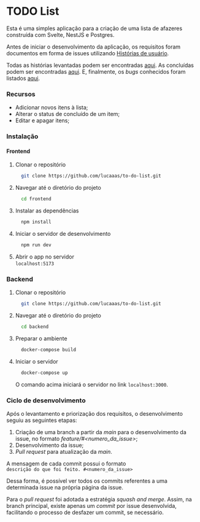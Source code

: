 # TODO List

Esta é uma simples aplicação para a criação de uma lista de afazeres construída
com Svelte, NestJS e Postgres.

Antes de iniciar o desenvolvimento da aplicação, os requisitos foram documentos
em forma de issues utilizando [Histórias de usuário](http://extremeprogramming.org/rules/userstories.html).

Todas as histórias levantadas podem ser encontradas [aqui](https://github.com/lucaaas/to-do-list/issues?q=is%3Aissue+label%3Aenhancement+).
As concluídas podem ser encontradas [aqui](https://github.com/lucaaas/to-do-list/issues?q=is%3Aissue+label%3Aenhancement+is%3Aclosed).
E, finalmente, os _bugs_ conhecidos foram listados [aqui](https://github.com/lucaaas/to-do-list/issues?q=is%3Aissue+label%3Abug).

### Recursos

- Adicionar novos itens à lista;
- Alterar o status de concluído de um item;
- Editar e apagar itens;

### Instalação

#### Frontend

1. Clonar o repositório  
    ```bash
      git clone https://github.com/lucaaas/to-do-list.git
    ```
2. Navegar até o diretório do projeto  
    ```bash
      cd frontend
    ```
3. Instalar as dependências
    ```bash
      npm install
    ```
4. Iniciar o servidor de desenvolvimento
    ```bash
      npm run dev
    ```
5. Abrir o app no servidor  
   `localhost:5173`

### Backend

1. Clonar o repositório
    ```bash
      git clone https://github.com/lucaaas/to-do-list.git
    ```
2. Navegar até o diretório do projeto
    ```bash
      cd backend
    ```
3. Preparar o ambiente
    ```bash
      docker-compose build
    ```
4. Iniciar o servidor
    ```bash
      docker-compose up 
    ```
    O comando acima iniciará o servidor no link `localhost:3000`.


### Ciclo de desenvolvimento

Após o levantamento e priorização dos requisitos, o desenvolvimento seguiu as seguintes etapas:

1. Criação de uma branch a partir da _main_ para o desenvolvimento da issue, no formato _feature/#\<numero_da_issue>_;
2. Desenvolvimento da issue;
3. _Pull request_ para atualização da _main_.

A mensagem de cada commit possui o formato  
    `descrição do que foi feito. #<numero_da_issue>`  

Dessa forma, é possível ver todos os commits referentes a uma determinada issue na própria página da issue.

Para o _pull request_ foi adotada a estratégia _squash and merge_. Assim, na branch principal, existe apenas
um _commit_ por issue desenvolvida, facilitando o processo de desfazer um commit, se necessário.